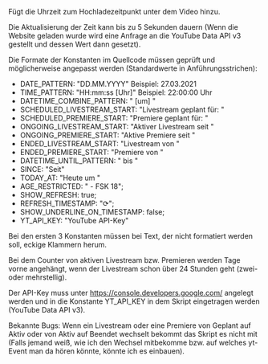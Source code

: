 Fügt die Uhrzeit zum Hochladezeitpunkt unter dem Video hinzu.

Die Aktualisierung der Zeit kann bis zu 5 Sekunden dauern (Wenn die Website geladen wurde wird eine Anfrage an die YouTube Data API v3 gestellt und dessen Wert dann gesetzt).

Die Formate der Konstanten im Quellcode müssen geprüft und möglicherweise angepasst werden (Standardwerte in Anführungsstrichen):

- DATE_PATTERN: "DD.MM.YYYY" Beispiel: 27.03.2021
- TIME_PATTERN: "HH:mm:ss [Uhr]" Beispiel: 22:00:00 Uhr
- DATETIME_COMBINE_PATTERN: " [um] "
- SCHEDULED_LIVESTREAM_START: "Livestream geplant für: "
- SCHEDULED_PREMIERE_START: "Premiere geplant für: "
- ONGOING_LIVESTREAM_START: "Aktiver Livestream seit "
- ONGOING_PREMIERE_START: "Aktive Premiere seit "
- ENDED_LIVESTREAM_START: "Livestream von "
- ENDED_PREMIERE_START: "Premiere von "
- DATETIME_UNTIL_PATTERN: " bis "
- SINCE: "Seit"
- TODAY_AT: "Heute um "
- AGE_RESTRICTED: " - FSK 18";
- SHOW_REFRESH: true;
- REFRESH_TIMESTAMP: "⟳";
- SHOW_UNDERLINE_ON_TIMESTAMP: false;
- YT_API_KEY: "YouTube API-Key"

Bei den ersten 3 Konstanten müssen bei Text, der nicht formatiert werden soll, eckige Klammern herum.

Bei dem Counter von aktiven Livestream bzw. Premieren werden Tage vorne angehängt, wenn der Livestream schon über 24 Stunden geht (zwei- oder mehrstellig).

Der API-Key muss unter https://console.developers.google.com/ angelegt werden und in die Konstante YT_API_KEY in dem Skript eingetragen werden (YouTube Data API v3).

Bekannte Bugs:
Wenn ein Livestream oder eine Premiere von Geplant auf Aktiv oder von Aktiv auf Beendet wechselt bekommt das Skript es nicht mit (Falls jemand weiß, wie ich den Wechsel mitbekomme bzw. auf welches yt-Event man da hören könnte, könnte ich es einbauen).
